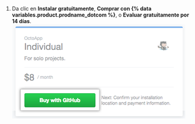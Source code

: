 1. Da clic en **Instalar gratuitamente**, **Comprar con {% data variables.product.prodname_dotcom %}**, o **Evaluar gratuitamente por 14 días**. ![Botón de comprar con {% data variables.product.prodname_dotcom %}](/assets/images/help/marketplace/marketplace-buy-with-github-button.png)
